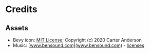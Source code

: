 # Credits

## Assets

* Bevy icon: [MIT License](licenses/Bevy_MIT_License.md); Copyright (c) 2020 Carter Anderson
* Music: [www.bensound.com](www.bensound.com) - [licenses](https://www.bensound.com/royalty-free-music/track/creative-minds)